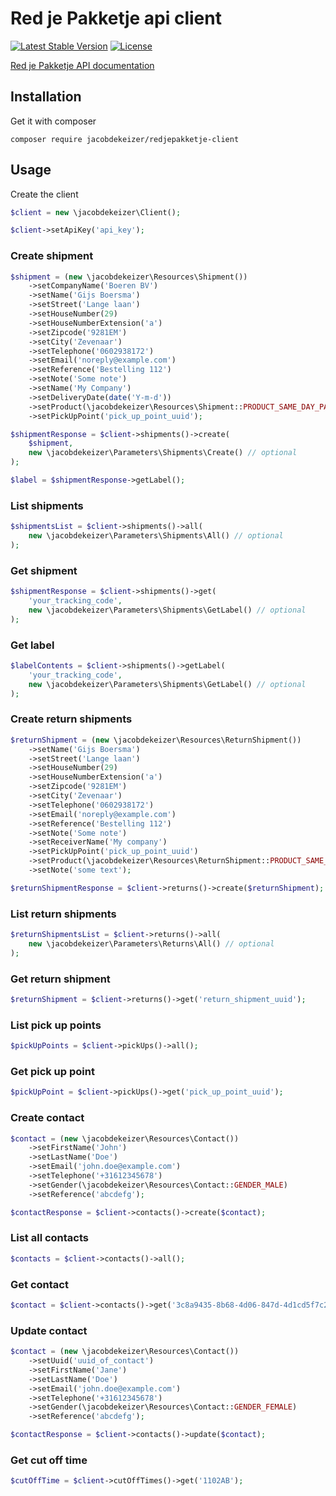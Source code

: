 # Red je Pakketje api client

[![Latest Stable Version](https://poser.pugx.org/jacobdekeizer/redjepakketje-client/v/stable)](https://packagist.org/packages/jacobdekeizer/redjepakketje-client)
[![License](https://poser.pugx.org/jacobdekeizer/redjepakketje-client/license)](https://packagist.org/packages/jacobdekeizer/redjepakketje-client)


[Red je Pakketje API documentation](https://redjepakketje.docs.apiary.io)

## Installation

Get it with composer

```
composer require jacobdekeizer/redjepakketje-client
```

## Usage

Create the client

```php
$client = new \jacobdekeizer\Client();

$client->setApiKey('api_key');
```

### Create shipment

```php
$shipment = (new \jacobdekeizer\Resources\Shipment())
    ->setCompanyName('Boeren BV')
    ->setName('Gijs Boersma')
    ->setStreet('Lange laan')
    ->setHouseNumber(29)
    ->setHouseNumberExtension('a')
    ->setZipcode('9281EM')
    ->setCity('Zevenaar')
    ->setTelephone('0602938172')
    ->setEmail('noreply@example.com')
    ->setReference('Bestelling 112')
    ->setNote('Some note')
    ->setName('My Company')
    ->setDeliveryDate(date('Y-m-d'))
    ->setProduct(\jacobdekeizer\Resources\Shipment::PRODUCT_SAME_DAY_PARCEL_STANDARD)
    ->setPickUpPoint('pick_up_point_uuid');

$shipmentResponse = $client->shipments()->create(
    $shipment,
    new \jacobdekeizer\Parameters\Shipments\Create() // optional
);

$label = $shipmentResponse->getLabel();
```

### List shipments

```php
$shipmentsList = $client->shipments()->all(
    new \jacobdekeizer\Parameters\Shipments\All() // optional
);
```

### Get shipment

```php
$shipmentResponse = $client->shipments()->get(
    'your_tracking_code',
    new \jacobdekeizer\Parameters\Shipments\GetLabel() // optional
);
```

### Get label

```php
$labelContents = $client->shipments()->getLabel(
    'your_tracking_code',
    new \jacobdekeizer\Parameters\Shipments\GetLabel() // optional
);
```

### Create return shipments

```php
$returnShipment = (new \jacobdekeizer\Resources\ReturnShipment())
    ->setName('Gijs Boersma')
    ->setStreet('Lange laan')
    ->setHouseNumber(29)
    ->setHouseNumberExtension('a')
    ->setZipcode('9281EM')
    ->setCity('Zevenaar')
    ->setTelephone('0602938172')
    ->setEmail('noreply@example.com')
    ->setReference('Bestelling 112')
    ->setNote('Some note')
    ->setReceiverName('My company')
    ->setPickUpPoint('pick_up_point_uuid')
    ->setProduct(\jacobdekeizer\Resources\ReturnShipment::PRODUCT_SAME_DAY_PARCEL_STANDARD)
    ->setNote('some text');

$returnShipmentResponse = $client->returns()->create($returnShipment);
```

### List return shipments

```php
$returnShipmentsList = $client->returns()->all(
    new \jacobdekeizer\Parameters\Returns\All() // optional
);
```

### Get return shipment

```php
$returnShipment = $client->returns()->get('return_shipment_uuid');
```

### List pick up points

```php
$pickUpPoints = $client->pickUps()->all();
```

### Get pick up point

```php
$pickUpPoint = $client->pickUps()->get('pick_up_point_uuid');
```

### Create contact

```php
$contact = (new \jacobdekeizer\Resources\Contact())
    ->setFirstName('John')
    ->setLastName('Doe')
    ->setEmail('john.doe@example.com')
    ->setTelephone('+31612345678')
    ->setGender(\jacobdekeizer\Resources\Contact::GENDER_MALE)
    ->setReference('abcdefg');

$contactResponse = $client->contacts()->create($contact);
```

### List all contacts

```php
$contacts = $client->contacts()->all();
```

### Get contact

```php
$contact = $client->contacts()->get('3c8a9435-8b68-4d06-847d-4d1cd5f7c27a');
```

### Update contact

```php
$contact = (new \jacobdekeizer\Resources\Contact())
    ->setUuid('uuid_of_contact')
    ->setFirstName('Jane')
    ->setLastName('Doe')
    ->setEmail('john.doe@example.com')
    ->setTelephone('+31612345678')
    ->setGender(\jacobdekeizer\Resources\Contact::GENDER_FEMALE)
    ->setReference('abcdefg');

$contactResponse = $client->contacts()->update($contact);
```

### Get cut off time

```php
$cutOffTime = $client->cutOffTimes()->get('1102AB');
```
